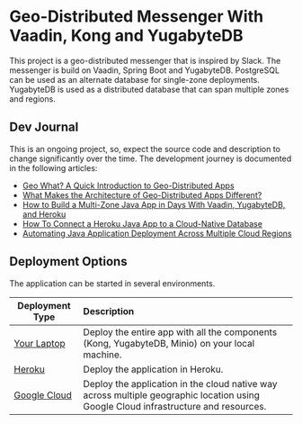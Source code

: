 # Geo-Distributed Messenger With Vaadin, Kong and YugabyteDB

This project is a geo-distributed messenger that is inspired by Slack. The messenger is build on Vaadin, Spring Boot and YugabyteDB. PostgreSQL can be used as an alternate database for single-zone deployments. YugabyteDB is used as a distributed database that can span multiple zones and regions. 

## Dev Journal

This is an ongoing project, so, expect the source code and description to change significantly over the time. The development journey is documented in the following articles:
* [Geo What? A Quick Introduction to Geo-Distributed Apps](https://dzone.com/articles/geo-what-a-quick-introduction-to-geo-distributed-a)
* [What Makes the Architecture of Geo-Distributed Apps Different?](https://dzone.com/articles/what-makes-the-architecture-of-geo-distributed-app)
* [How to Build a Multi-Zone Java App in Days With Vaadin, YugabyteDB, and Heroku](https://dzone.com/articles/how-to-build-a-multi-zone-java-app-in-days-with-va)
* [How To Connect a Heroku Java App to a Cloud-Native Database](https://dzone.com/articles/how-to-connect-a-heroku-app-to-a-yugabytedb-manage)
* [Automating Java Application Deployment Across Multiple Cloud Regions](https://dzone.com/articles/automating-java-application-deployment-across-mult)


## Deployment Options

The application can be started in several environments.

| Deployment Type    | Description   |         
| ------------------ |:--------------|
| [Your Laptop](local_deployment.md)        | Deploy the entire app with all the components (Kong, YugabyteDB, Minio) on your local machine.|
| [Heroku](heroku_deployment.md)             | Deploy the application in Heroku.     |
| [Google Cloud](gcloud_deployment.md)       | Deploy the application in the cloud native way across multiple geographic location using Google Cloud infrastructure and resources.     |
